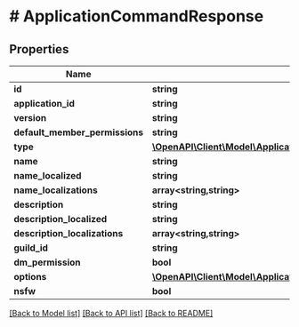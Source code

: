# # ApplicationCommandResponse

## Properties

Name | Type | Description | Notes
------------ | ------------- | ------------- | -------------
**id** | **string** |  |
**application_id** | **string** |  |
**version** | **string** |  |
**default_member_permissions** | **string** |  | [optional]
**type** | [**\OpenAPI\Client\Model\ApplicationCommandType**](ApplicationCommandType.md) |  |
**name** | **string** |  |
**name_localized** | **string** |  | [optional]
**name_localizations** | **array<string,string>** |  | [optional]
**description** | **string** |  |
**description_localized** | **string** |  | [optional]
**description_localizations** | **array<string,string>** |  | [optional]
**guild_id** | **string** |  | [optional]
**dm_permission** | **bool** |  | [optional]
**options** | [**\OpenAPI\Client\Model\ApplicationCommandResponseOptionsInner[]**](ApplicationCommandResponseOptionsInner.md) |  | [optional]
**nsfw** | **bool** |  | [optional]

[[Back to Model list]](../../README.md#models) [[Back to API list]](../../README.md#endpoints) [[Back to README]](../../README.md)

